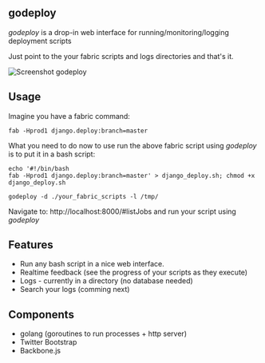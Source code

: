 godeploy
--------

*godeploy* is a drop-in web interface for running/monitoring/logging deployment scripts

Just point to the your fabric scripts and logs directories and that's it.

![Screenshot godeploy](https://raw.github.com/gymglish/godeploy/master/static/screenshot_godeploy.png)

Usage
-----

Imagine you have a fabric command:

	fab -Hprod1 django.deploy:branch=master

What you need to do now to use run the above fabric script using *godeploy* is to put it in a bash script:

	echo '#!/bin/bash
	fab -Hprod1 django.deploy:branch=master' > django_deploy.sh; chmod +x django_deploy.sh

	godeploy -d ./your_fabric_scripts -l /tmp/

Navigate to: http://localhost:8000/#listJobs and run your script using *godeploy*

Features
--------

- Run any bash script in a nice web interface.
- Realtime feedback (see the progress of your scripts as they execute)
- Logs - currently in a directory (no database needed)
- Search your logs (comming next)

Components
----------

- golang (goroutines to run processes + http server)
- Twitter Bootstrap
- Backbone.js

